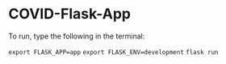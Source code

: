 # COVID-Flask-App
To run, type the following in the terminal:

`export FLASK_APP=app`
`export FLASK_ENV=development`
`flask run`